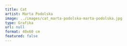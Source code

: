 ```yaml
---
title: Cat
artist: Marta Podolska
image: ../images/cat_marta-podolska-marta-podolska.jpg
type: Grafika
url: null
format: 40x60 cm
featured: false
---
```

